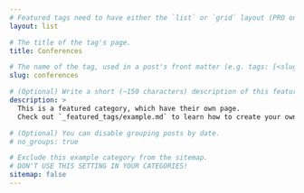 ```yaml
---
# Featured tags need to have either the `list` or `grid` layout (PRO only).
layout: list

# The title of the tag's page.
title: Conferences

# The name of the tag, used in a post's front matter (e.g. tags: [<slug>]).
slug: conferences

# (Optional) Write a short (~150 characters) description of this featured tag.
description: >
  This is a featured category, which have their own page.
  Check out `_featured_tags/example.md` to learn how to create your own.

# (Optional) You can disable grouping posts by date.
# no_groups: true

# Exclude this example category from the sitemap.
# DON'T USE THIS SETTING IN YOUR CATEGORIES!
sitemap: false
---
```

